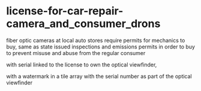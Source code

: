 # license-for-car-repair-camera_and_consumer_drons

fiber optic cameras at local auto stores require permits for mechanics to buy, same as state issued inspections and emissions permits in order to buy
to prevent misuse and abuse from the regular consumer

with serial linked to the license to own the optical viewfinder, 

with a watermark in a tile array with the serial number as part of the optical viewfinder
